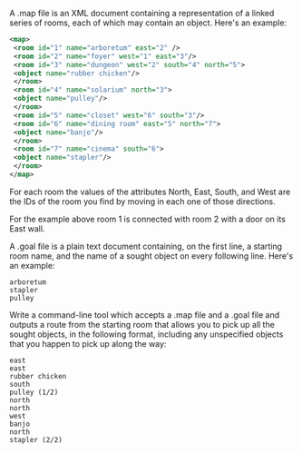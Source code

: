 A .map file is an XML document containing a representation of a linked series of rooms, each of which may contain an object. Here's an example:
``` xml
<map>
 <room id="1" name="arboretum" east="2" />
 <room id="2" name="foyer" west="1" east="3"/>
 <room id="3" name="dungeon" west="2" south="4" north="5">
 <object name="rubber chicken"/>
 </room>
 <room id="4" name="solarium" north="3">
 <object name="pulley"/>
 </room>
 <room id="5" name="closet" west="6" south="3"/>
 <room id="6" name="dining room" east="5" north="7">
 <object name="banjo"/>
 </room>
 <room id="7" name="cinema" south="6">
 <object name="stapler"/>
 </room>
</map>
```
For each room the values of the attributes North, East, South, and West are the IDs of the room you find by moving in each one of those directions. 

For the example above room 1 is connected with room 2 with a door on its East wall. 

A .goal file is a plain text document containing, on the first line, a starting room name, and the name of a sought object on every following line. Here's an example:
```
arboretum
stapler
pulley
```
Write a command-line tool which accepts a .map file and a .goal file and outputs a route from the starting room that allows you to pick up all the sought objects, in the following format, including any unspecified objects that you happen to pick up along the way:
```
east
east
rubber chicken
south
pulley (1/2)
north
north
west
banjo
north
stapler (2/2)
```
